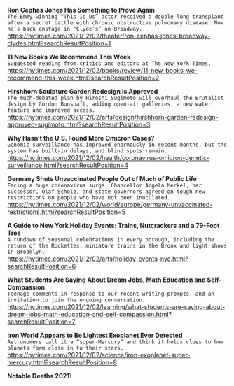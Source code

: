 **Ron Cephas Jones Has Something to Prove Again**\
`The Emmy-winning “This Is Us” actor received a double-lung transplant after a secret battle with chronic obstructive pulmonary disease. Now he’s back onstage in “Clyde’s” on Broadway.`\
https://nytimes.com/2021/12/02/theater/ron-cephas-jones-broadway-clydes.html?searchResultPosition=1

**11 New Books We Recommend This Week**\
`Suggested reading from critics and editors at The New York Times.`\
https://nytimes.com/2021/12/02/books/review/11-new-books-we-recommend-this-week.html?searchResultPosition=2

**Hirshhorn Sculpture Garden Redesign Is Approved**\
`The much-debated plan by Hiroshi Sugimoto will overhaul the Brutalist design by Gordon Bunshaft, adding open-air galleries, a new water feature and improved access.`\
https://nytimes.com/2021/12/02/arts/design/hirshhorn-garden-redesign-approved-sugimoto.html?searchResultPosition=3

**Why Hasn’t the U.S. Found More Omicron Cases?**\
`Genomic surveillance has improved enormously in recent months, but the system has built-in delays, and blind spots remain.`\
https://nytimes.com/2021/12/02/health/coronavirus-omicron-genetic-surveillance.html?searchResultPosition=4

**Germany Shuts Unvaccinated People Out of Much of Public Life**\
`Facing a huge coronavirus surge, Chancellor Angela Merkel, her successor, Olaf Scholz, and state governors agreed on tough new restrictions on people who have not been inoculated.`\
https://nytimes.com/2021/12/02/world/europe/germany-unvaccinated-restrictions.html?searchResultPosition=5

**A Guide to New York Holiday Events: Trains, Nutcrackers and a 79-Foot Tree**\
`A rundown of seasonal celebrations in every borough, including the return of the Rockettes, miniature trains in the Bronx and light shows in Brooklyn.`\
https://nytimes.com/2021/12/02/arts/holiday-events-nyc.html?searchResultPosition=6

**What Students Are Saying About Dream Jobs, Math Education and Self-Compassion**\
`Teenage comments in response to our recent writing prompts, and an invitation to join the ongoing conversation.`\
https://nytimes.com/2021/12/02/learning/what-students-are-saying-about-dream-jobs-math-education-and-self-compassion.html?searchResultPosition=7

**Iron World Appears to Be Lightest Exoplanet Ever Detected**\
`Astronomers call it a “super-Mercury” and think it holds clues to how planets form close in to their stars.`\
https://nytimes.com/2021/12/02/science/iron-exoplanet-super-mercury.html?searchResultPosition=8

**Notable Deaths 2021**\
